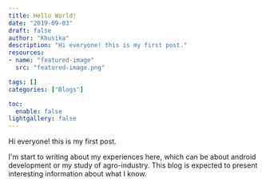```yaml
---
title: Hello World!
date: "2019-09-03"
draft: false
author: "Khusika"
description: "Hi everyone! this is my first post."
resources:
- name: "featured-image"
  src: "featured-image.png"

tags: []
categories: ["Blogs"]

toc:
  enable: false
lightgallery: false
---
```

Hi everyone! this is my first post.
<!--more-->
I'm start to writing about my experiences here, which can be about android development or my study of agro-industry. This blog is expected to present interesting information about what I know.
